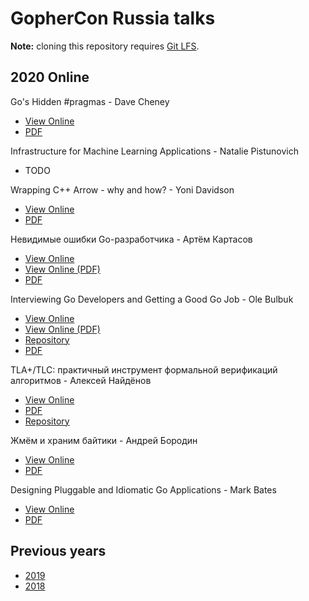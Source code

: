 # GopherCon Russia talks

**Note:** cloning this repository requires [Git LFS](https://git-lfs.github.com).

## 2020 Online

Go's Hidden #pragmas - Dave Cheney
  - [View Online](https://speakerdeck.com/gopherconrussia/gos-hidden-number-pragmas-dave-cheney)
  - [PDF](https://github.com/GopherConRu/talks/blob/master/2020/Go's%20Hidden%20Pragmas%20-%20Dave%20Cheney.pdf)

Infrastructure for Machine Learning Applications - Natalie Pistunovich
  - TODO

Wrapping C++ Arrow - why and how? - Yoni Davidson
  - [View Online](https://speakerdeck.com/gopherconrussia/wrapping-c-plus-plus-arrow-why-and-how-yoni-davidson)
  - [PDF](https://github.com/GopherConRu/talks/blob/master/2020/Wrapping%20C%2B%2B%20Arrow%20Why%20and%20How%20-%20Yoni%20Davidson.pdf)

Невидимые ошибки Go-разработчика - Артём Картасов
  - [View Online](https://docs.google.com/presentation/d/1aMH3gqRnvzLFrDXhNs3ttJZH3tKDpFhp0NOvdwIlbQA/edit)
  - [View Online (PDF)](https://speakerdeck.com/gopherconrussia/nievidimyie-oshibki-go-razrabotchika-artiom-kartasov)
  - [PDF](https://github.com/GopherConRu/talks/blob/master/2020/Invisible%20errors%20-%20Artyom%20Kartasov.pdf)

Interviewing Go Developers and Getting a Good Go Job - Ole Bulbuk
  - [View Online](https://flowdev.github.io/static/present/2020/go-job/present.html)
  - [View Online (PDF)](https://speakerdeck.com/gopherconrussia/how-to-land-a-good-go-job-ole-bulbuk)
  - [Repository](https://github.com/flowdev/present-go/tree/master/2020/go-job)
  - [PDF](https://github.com/GopherConRu/talks/blob/master/2020/How%20to%20Land%20a%20Good%20Go%20Job%20-%20Ole%20Bulbuk.pdf)

TLA+/TLC: практичный инструмент формальной верификаций алгоритмов - Алексей Найдёнов
  - [View Online](https://speakerdeck.com/gopherconrussia/tla-plus-tools-praktichnyi-instrumient-formal-noi-vierifikatsii-alghoritmov-alieksiei-naidionov)
  - [PDF](https://github.com/GopherConRu/talks/blob/master/2020/TLA%20Tools%20-%20Alexey%20Naydenov.pdf)
  - [Repository](https://github.com/growler/gophercon-russia-2020-talk)

Жмём и храним байтики - Андрей Бородин
  - [View Online](https://speakerdeck.com/gopherconrussia/zhmiom-i-khranim-baitiki-andriei-borodin)
  - [PDF](https://github.com/GopherConRu/talks/blob/master/2020/Packing%20and%20Storing%20Bytes%20-%20Andrey%20Borodin.pdf)

Designing Pluggable and Idiomatic Go Applications - Mark Bates
  - [View Online](https://speakerdeck.com/gopherconrussia/designing-pluggable-idiomatic-go-applications-mark-bates)
  - [PDF](https://github.com/GopherConRu/talks/blob/master/2020/Designing%20Pluggable%20Idiomatic%20Go%20Applications%20-%20Mark%20Bates.pdf)


## Previous years

- [2019](https://github.com/GopherConRu/talks/tree/master/2019)
- [2018](https://github.com/GopherConRu/talks/tree/master/2018)
